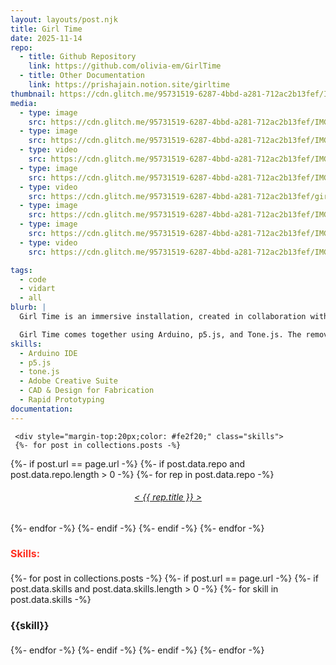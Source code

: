 ```yaml
---
layout: layouts/post.njk
title: Girl Time
date: 2025-11-14
repo:
  - title: Github Repository
    link: https://github.com/olivia-em/GirlTime
  - title: Other Documentation
    link: https://prishajain.notion.site/girltime
thumbnail: https://cdn.glitch.me/95731519-6287-4bbd-a281-712ac2b13fef/IMG_7812.JPG?v=1751484875136
media:
  - type: image
    src: https://cdn.glitch.me/95731519-6287-4bbd-a281-712ac2b13fef/IMG_7635.JPG?v=1751484851786
  - type: image
    src: https://cdn.glitch.me/95731519-6287-4bbd-a281-712ac2b13fef/IMG_7587.JPG?v=1751484844414
  - type: video
    src: https://cdn.glitch.me/95731519-6287-4bbd-a281-712ac2b13fef/IMG_1361_2.mov?v=1751486193942
  - type: image
    src: https://cdn.glitch.me/95731519-6287-4bbd-a281-712ac2b13fef/IMG_1364.jpg?v=1751486074118
  - type: video
    src: https://cdn.glitch.me/95731519-6287-4bbd-a281-712ac2b13fef/girltime-vid.MOV?v=1751484901612
  - type: image
    src: https://cdn.glitch.me/95731519-6287-4bbd-a281-712ac2b13fef/IMG_7103.JPG?v=1751485983995
  - type: image
    src: https://cdn.glitch.me/95731519-6287-4bbd-a281-712ac2b13fef/IMG_7168.JPG?v=1751485997979
  - type: video
    src: https://cdn.glitch.me/95731519-6287-4bbd-a281-712ac2b13fef/IMG_7219.MOV?v=1751484897943

tags:
  - code
  - vidart
  - all
blurb: |
  Girl Time is an immersive installation, created in collaboration with Prish Jain and dedicated to sharing femme stories. This installation draws inspiration from the deeply personal conversations that unfold in women's restrooms—spaces of vulnerability, camaraderie, and unfiltered expression. Through interactive and generative elements, Girl Time invites users to step into the experience of being female-identifying, capturing its beauty and struggle. No two users will have the same experience, the same way no two women do.

  Girl Time comes together using Arduino, p5.js, and Tone.js. The removable objects are magnetized, and the magnets are detected by hall effect sensors. Through serial communication, the sensors send messages to p5, which initiates sound and video corresponding to the object, with added randomness.
skills:
  - Arduino IDE
  - p5.js
  - tone.js
  - Adobe Creative Suite
  - CAD & Design for Fabrication
  - Rapid Prototyping
documentation:
---
```

     <div style="margin-top:20px;color: #fe2f20;" class="skills">   
     {%- for post in collections.posts -%}
{%- if post.url == page.url -%}
{%- if post.data.repo and post.data.repo.length > 0 -%}
{%- for rep in post.data.repo -%}
<a target="_blank" href="{{ rep.link }}"><h6 style="color: #fe2f20; text-align:center;">
< {{ rep.title }} ></h6></a>
{%- endfor -%}
{%- endif -%}
{%- endif -%}
{%- endfor -%}
    </div>
<div class="skill-list">       
  <h4 style="font-size: 1rem; color: #fe2f20;">Skills:</h4> 
      <div class="skills">   
    {%- for post in collections.posts -%}
  {%- if post.url == page.url -%}
    {%- if post.data.skills and post.data.skills.length > 0 -%}
      {%- for skill in post.data.skills -%}
         <h4 style="font-size: 1rem;"> {{skill}} </h4> 
      {%- endfor -%}
    {%- endif -%}
  {%- endif -%}
{%- endfor -%}  
    </div> 
  </div>

